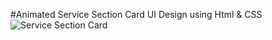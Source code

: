 #Animated Service Section Card UI Design using Html & CSS
![Service Section Card](https://user-images.githubusercontent.com/121243656/212372062-6ee3ce32-5b9b-44cc-a6a9-f3698c8ab568.gif)
